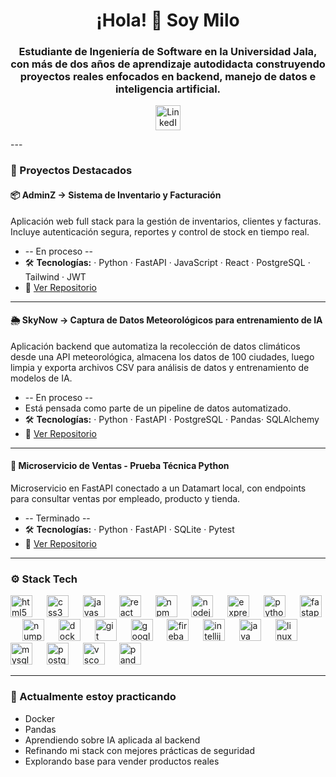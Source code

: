 <h1 align="center">¡Hola! 👋 Soy Milo</h1>

<h3 align="center">
Estudiante de Ingeniería de Software en la Universidad Jala, con más de dos años de aprendizaje autodidacta construyendo proyectos reales enfocados en backend, manejo de datos e inteligencia artificial.
</h3>

<p align="center">
  <a href="https://www.linkedin.com/in/xpr07/" target="_blank">
    <img src="https://raw.githubusercontent.com/maurodesouza/profile-readme-generator/master/src/assets/icons/social/linkedin/default.svg" width="40" alt="LinkedIn" />
  </a>
</p>
---

### 🚀 Proyectos Destacados

#### 📦 AdminZ -> Sistema de Inventario y Facturación
Aplicación web full stack para la gestión de inventarios, clientes y facturas. Incluye autenticación segura, reportes y control de stock en tiempo real.
- -- En proceso --
- 🛠️ **Tecnologías:** · Python · FastAPI · JavaScript · React · PostgreSQL · Tailwind · JWT
- 🔗 [Ver Repositorio](https://github.com/Zp07/AdminZ)

---

#### 🌦️ SkyNow ->  Captura de Datos Meteorológicos para entrenamiento de IA
Aplicación backend que automatiza la recolección de datos climáticos desde una API meteorológica, almacena los datos de 100 ciudades, luego limpia y exporta archivos CSV para análisis de datos y entrenamiento de modelos de IA.
- -- En proceso --
- Está pensada como parte de un pipeline de datos automatizado.
- 🛠️ **Tecnologías:** · Python · FastAPI · PostgreSQL · Pandas· SQLAlchemy 
- 🔗 [Ver Repositorio](https://github.com/Zp07/Skynow)

---

#### 🧪 Microservicio de Ventas - Prueba Técnica Python
Microservicio en FastAPI conectado a un Datamart local, con endpoints para consultar ventas por empleado, producto y tienda.
- -- Terminado --
- 🛠️ **Tecnologías:** · Python · FastAPI · SQLite · Pytest
- 🔗 [Ver Repositorio](https://github.com/Zp07/Prueba_Tecnica_Python)

---


### ⚙️ Stack Tech
<div background="rgba(0, 0, 0, 0)" padding="15" border-radius="10">
  <img src="https://cdn.jsdelivr.net/gh/devicons/devicon/icons/html5/html5-original.svg" height="35" alt="html5 logo"  />
  <img width="15" />
  <img src="https://cdn.jsdelivr.net/gh/devicons/devicon/icons/css3/css3-original.svg" height="35" alt="css3 logo"  />
  <img width="15" />
  <img src="https://cdn.jsdelivr.net/gh/devicons/devicon/icons/javascript/javascript-original.svg" height="35" alt="javascript logo"  />
  <img width="15" />
  <img src="https://cdn.jsdelivr.net/gh/devicons/devicon/icons/react/react-original.svg" height="35" alt="react logo"  />
  <img width="15" />
  <img src="https://cdn.jsdelivr.net/gh/devicons/devicon/icons/npm/npm-original-wordmark.svg" height="35" alt="npm logo"  />
  <img width="15" />
  <img src="https://cdn.jsdelivr.net/gh/devicons/devicon/icons/nodejs/nodejs-original.svg" height="35" alt="nodejs logo"  />
  <img width="15" />
  <img src="https://cdn.jsdelivr.net/gh/devicons/devicon/icons/express/express-original.svg" height="35" alt="express logo"  />
  <img width="15" />
  <img src="https://cdn.jsdelivr.net/gh/devicons/devicon/icons/python/python-original.svg" height="35" alt="python logo"  />
  <img width="15" />
  <img src="https://cdn.jsdelivr.net/gh/devicons/devicon/icons/fastapi/fastapi-original.svg" height="35" alt="fastapi logo"  />
  <img width="15" />
  <img src="https://cdn.jsdelivr.net/gh/devicons/devicon/icons/numpy/numpy-original.svg" height="35" alt="numpy logo"  />
  <img width="15" />
  <img src="https://cdn.jsdelivr.net/gh/devicons/devicon/icons/docker/docker-original.svg" height="35" alt="docker logo"  />
  <img width="15" />
  <img src="https://cdn.jsdelivr.net/gh/devicons/devicon/icons/git/git-original.svg" height="35" alt="git logo"  />
  <img width="15" />
  <img src="https://cdn.jsdelivr.net/gh/devicons/devicon/icons/googlecloud/googlecloud-original.svg" height="35" alt="googlecloud logo"  />
  <img width="15" />
  <img src="https://cdn.jsdelivr.net/gh/devicons/devicon/icons/firebase/firebase-plain.svg" height="35" alt="firebase logo"  />
  <img width="15" />
  <img src="https://cdn.jsdelivr.net/gh/devicons/devicon/icons/intellij/intellij-original.svg" height="35" alt="intellij logo"  />
  <img width="15" />
  <img src="https://cdn.jsdelivr.net/gh/devicons/devicon/icons/java/java-original.svg" height="35" alt="java logo"  />
  <img width="15" />
  <img src="https://cdn.jsdelivr.net/gh/devicons/devicon/icons/linux/linux-original.svg" height="35" alt="linux logo"  />
  <img width="15" />
  <img src="https://cdn.jsdelivr.net/gh/devicons/devicon/icons/mysql/mysql-original.svg" height="35" alt="mysql logo"  />
  <img width="15" />
  <img src="https://cdn.jsdelivr.net/gh/devicons/devicon/icons/postgresql/postgresql-original.svg" height="35" alt="postgresql logo"  />
  <img width="15" />
  <img src="https://cdn.jsdelivr.net/gh/devicons/devicon/icons/vscode/vscode-original.svg" height="35" alt="vscode logo"  />
  <img width="15" />
  <img src="https://cdn.jsdelivr.net/gh/devicons/devicon/icons/pandas/pandas-original.svg" height="35" alt="pandas logo"  />
</div>

---

### 🧠 Actualmente estoy practicando
- Docker
- Pandas
- Aprendiendo sobre IA aplicada al backend
- Refinando mi stack con mejores prácticas de seguridad
- Explorando base para vender productos reales
